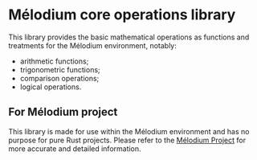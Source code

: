 
# Mélodium core operations library

This library provides the basic mathematical operations as functions and treatments for the Mélodium environment, notably:
- arithmetic functions;
- trigonometric functions;
- comparison operations;
- logical operations.

## For Mélodium project

This library is made for use within the Mélodium environment and has no purpose for pure Rust projects.
Please refer to the [Mélodium Project](https://melodium.tech/) for more accurate and detailed information.
